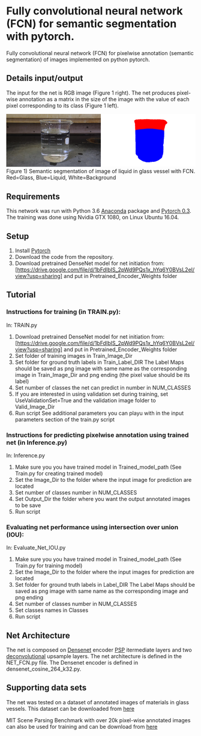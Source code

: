 # Fully convolutional neural network (FCN) for semantic segmentation with pytorch.

Fully convolutional neural network (FCN) for pixelwise annotation (semantic segmentation) of images implemented on python pytorch. 
 

## Details input/output
The input for the net is RGB image (Figure 1 right).
The net produces pixel-wise annotation as a matrix in the size of the image with the value of each pixel corresponding to its class (Figure 1 left).

![](/Figure1.png)
Figure 1) Semantic segmentation of image of liquid in glass vessel with FCN. Red=Glass, Blue=Liquid, White=Background

## Requirements
This network was run with Python 3.6  [Anaconda](https://www.anaconda.com/download/) package and [Pytorch 0.3](https://pytorch.org/). The training was done using Nvidia GTX 1080, on Linux Ubuntu 16.04.

## Setup
1) Install [Pytorch](https://pytorch.org/)
2) Download the code from the repository.
3) Download pretrained DenseNet model for net initiation from: [https://drive.google.com/file/d/1bFdIbIS_2pWd9PQs1x_hYq6Y0BVsL2eI/view?usp=sharing]
    and put in Pretrained_Encoder_Weights folder

## Tutorial

### Instructions for training (in TRAIN.py):
In: TRAIN.py
1) Download pretrained DenseNet model for net initiation from: [https://drive.google.com/file/d/1bFdIbIS_2pWd9PQs1x_hYq6Y0BVsL2eI/view?usp=sharing]
    and put in Pretrained_Encoder_Weights folder
2) Set folder of training images in Train_Image_Dir
3) Set folder for ground truth labels in Train_Label_DIR
   The Label Maps should be saved as png image with same name as the corresponding image in Train_Image_Dir and png ending (the pixel value should be its label)
4) Set number of classes the net can predict in number in NUM_CLASSES
5) If you are interested in using validation set during training, set UseValidationSet=True and the validation image folder to Valid_Image_Dir
6) Run script
See additional parameters you can playu with in the input parameters section of the train.py script

### Instructions for predicting pixelwise annotation using trained net (in Inference.py)
In: Inference.py
1) Make sure you you have trained model in Trained_model_path (See Train.py for creating trained model)
2) Set the Image_Dir to the folder where the input image for prediction are located
3) Set number of classes number in NUM_CLASSES
4) Set Output_Dir the folder where you want the output annotated images to be save
5) Run script

### Evaluating net performance using intersection over union (IOU):
In: Evaluate_Net_IOU.py
1) Make sure you you have trained model in Trained_model_path (See Train.py for training model)
2) Set the Image_Dir to the folder where the input images for prediction are located
3) Set folder for ground truth labels in Label_DIR
    The Label Maps should be saved as png image with same name as the corresponding image and png ending
4) Set number of classes number in NUM_CLASSES
5) Set classes names in Classes
6) Run script
## Net Architecture
The net is composed on [Densenet](https://arxiv.org/pdf/1608.06993.pdf) encoder [PSP](https://arxiv.org/pdf/1612.01105.pdf) itermediate layers  and two [deconvolutional](https://arxiv.org/pdf/1605.06211.pdf) upsample layers. The net architecture is defined in the NET_FCN.py file. The Densenet encoder is defined in densenet_cosine_264_k32.py.
## Supporting data sets
The net was tested on a dataset of annotated images of materials in glass vessels. 
This dataset can be downloaded from [here](https://drive.google.com/file/d/0B6njwynsu2hXRFpmY1pOV1A4SFE/view?usp=sharing)

MIT Scene Parsing Benchmark with over 20k pixel-wise annotated images can also be used for training and can be download from [here](http://sceneparsing.csail.mit.edu/)
